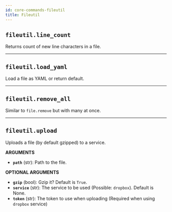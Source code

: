 ```yaml
---
id: core-commands-fileutil
title: Fileutil
---
```


## `fileutil.line_count`

Returns count of new line characters in a file.


----
## `fileutil.load_yaml`

Load a file as YAML or return default.


----
## `fileutil.remove_all`

Similar to `file.remove` but with many at once.


----
## `fileutil.upload`

Uploads a file (by default gzipped) to a service.

**ARGUMENTS**

  - **`path`** (str): Path to the file.

**OPTIONAL ARGUMENTS**

  - **`gzip`** (bool): Gzip it? Default is `True`.
  - **`service`** (str): The service to be used (Possible: `dropbox`). Default is None.
  - **`token`** (str): The token to use when uploading (Required when using `dropbox` service)
